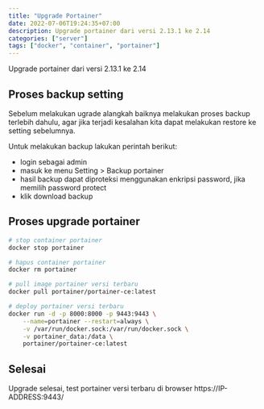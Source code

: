 ```yaml
---
title: "Upgrade Portainer"
date: 2022-07-06T19:24:35+07:00
description: Upgrade portainer dari versi 2.13.1 ke 2.14
categories: ["server"]
tags: ["docker", "container", "portainer"]
---
```


Upgrade portainer dari versi 2.13.1 ke 2.14

## Proses backup setting
Sebelum melakukan ugrade alangkah baiknya melakukan proses backup terlebih dahulu, agar jika terjadi kesalahan kita dapat melakukan restore ke setting sebelumnya.

Untuk melakukan backup lakukan perintah berikut:
- login sebagai admin
- masuk ke menu Setting > Backup portainer
- hasil backup dapat diproteksi menggunakan enkripsi password, jika memilih password protect
- klik download backup

## Proses upgrade portainer

```bash
# stop container portainer
docker stop portainer

# hapus container portainer
docker rm portainer	

# pull image portainer versi terbaru
docker pull portainer/portainer-ce:latest 

# deploy portainer versi terbaru
docker run -d -p 8000:8000 -p 9443:9443 \
    --name=portainer --restart=always \
    -v /var/run/docker.sock:/var/run/docker.sock \
    -v portainer_data:/data \
    portainer/portainer-ce:latest

```

## Selesai
Upgrade selesai, test portainer versi terbaru di browser https://IP-ADDRESS:9443/

